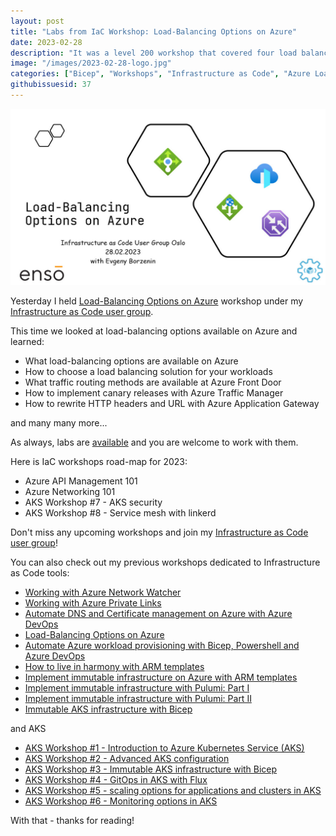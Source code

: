 ```yaml
---
layout: post
title: "Labs from IaC Workshop: Load-Balancing Options on Azure"
date: 2023-02-28
description: "It was a level 200 workshop that covered four load balancing products available on Azure: Azure Load Balancer, Azure Front Door, Azure Application Gateway and Azure Traffic Manager. We looked at how to choose a load balancing solution for your workloads and what traffic routing methods are available at Azure Front Door and Azure Traffic Manager."
image: "/images/2023-02-28-logo.jpg"
categories: ["Bicep", "Workshops", "Infrastructure as Code", "Azure Load Balancer", "Azure Front Door", "Azure Application Gateway", "Azure Traffic Manager"]
githubissuesid: 37
---
```


 

![logo](/images/2023-02-28-logo.jpg)

Yesterday I held [Load-Balancing Options on Azure](https://www.meetup.com/infrastructure-as-code-user-group-oslo/events/291342632/) workshop under my [Infrastructure as Code user group](https://www.meetup.com/Infrastructure-As-Code-User-Group-Oslo).

This time we looked at load-balancing options available on Azure and learned:

* What load-balancing options are available on Azure
* How to choose a load balancing solution for your workloads
* What traffic routing methods are available at Azure Front Door
* How to implement canary releases with Azure Traffic Manager
* How to rewrite HTTP headers and URL with Azure Application Gateway

and many many more...

As always, labs are [available](https://github.com/evgenyb/iac-workshops/tree/main/azure-load-balancing-options) and you are welcome to work with them.

Here is IaC workshops road-map for 2023:

* Azure API Management 101
* Azure Networking 101
* AKS Workshop #7 - AKS security
* AKS Workshop #8 - Service mesh with linkerd

Don't miss any upcoming workshops and join my [Infrastructure as Code user group](https://www.meetup.com/Infrastructure-As-Code-User-Group-Oslo)!

You can also check out my previous workshops dedicated to Infrastructure as Code tools:

- [Working with Azure Network Watcher](https://borzenin.com/working-with-network-watcher/)
- [Working with Azure Private Links](https://borzenin.com/working-with-private-links-workshop-labs/)
- [Automate DNS and Certificate management on Azure with Azure DevOps](https://borzenin.com/dns-and-ssl-management-on-azure-with-ado-workshop-labs/)
- [Load-Balancing Options on Azure](https://borzenin.com/azure-load-balancing-options-workshop-labs/)
- [Automate Azure workload provisioning with Bicep, Powershell and Azure DevOps](https://borzenin.com/iac-with-azure-devops-workshop-labs/)
- [How to live in harmony with ARM templates](https://borzenin.com/iac-ws1-labs/)
- [Implement immutable infrastructure on Azure with ARM templates](https://borzenin.com/iac-ws2-labs/)
- [Implement immutable infrastructure with Pulumi: Part I](https://borzenin.com/iac-ws3-labs/)
- [Implement immutable infrastructure with Pulumi: Part II](https://borzenin.com/iac-ws4-labs/)
- [Immutable AKS infrastructure with Bicep](https://borzenin.com/azure-kubernetes-service-aks-workshop-3-labs/)

and AKS

* [AKS Workshop #1 - Introduction to Azure Kubernetes Service (AKS)](https://borzenin.com/azure-kubernetes-service-aks-workshop-1-labs/)
* [AKS Workshop #2 - Advanced AKS configuration](https://borzenin.com/azure-kubernetes-service-aks-workshop-2-labs/)
* [AKS Workshop #3 - Immutable AKS infrastructure with Bicep](https://borzenin.com/azure-kubernetes-service-aks-workshop-3-labs/)
* [AKS Workshop #4 - GitOps in AKS with Flux](https://borzenin.com/azure-kubernetes-service-aks-workshop-4-labs/)
* [AKS Workshop #5 - scaling options for applications and clusters in AKS](https://borzenin.com/azure-kubernetes-service-aks-workshop-5-labs/)
* [AKS Workshop #6 - Monitoring options in AKS](https://borzenin.com/azure-aks-workshop-6-monitoring-options-aks-labs/)

With that - thanks for reading!
